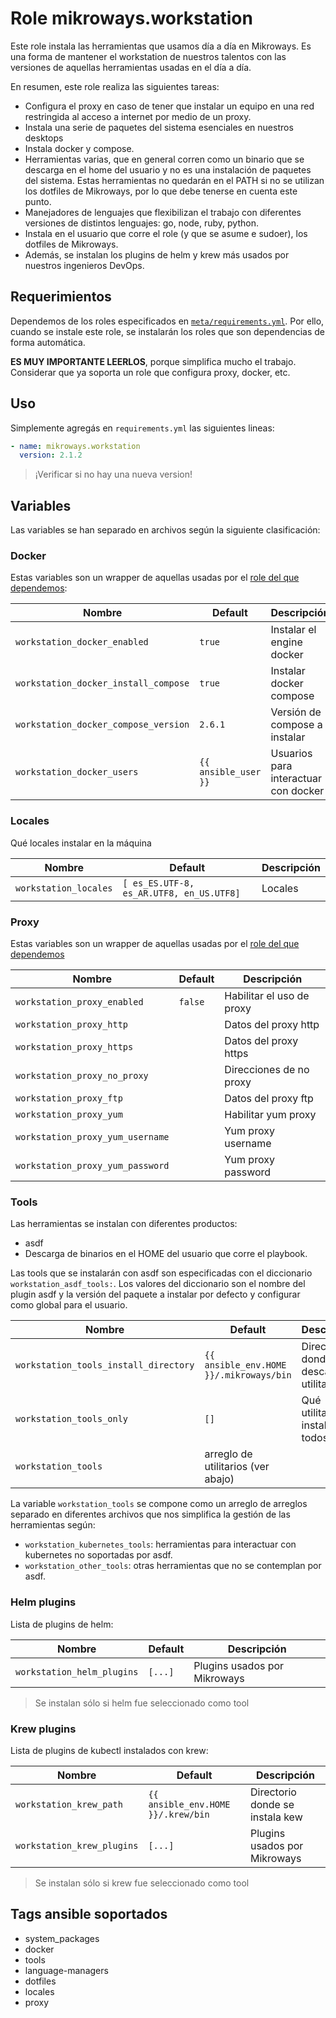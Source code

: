 # Role mikroways.workstation

Este role instala las herramientas que usamos día a día en Mikroways. Es una
forma de mantener el workstation de nuestros talentos con las versiones de
aquellas herramientas usadas en el día a día.

En resumen, este role realiza las siguientes tareas:

* Configura el proxy en caso de tener que instalar un equipo en una red
  restringida al acceso a internet por medio de un proxy.
* Instala una serie de paquetes del sistema esenciales en nuestros desktops
* Instala docker y compose.
* Herramientas varias, que en general corren como un binario que se descarga en
  el home del usuario y no es una instalación de paquetes del sistema. Estas
  herramientas no quedarán en el PATH si no se utilizan los dotfiles de
  Mikroways, por lo que debe tenerse en cuenta este punto.
* Manejadores de lenguajes que flexibilizan el trabajo con diferentes versiones
  de distintos lenguajes: go, node, ruby, python.
* Instala en el usuario que corre el role (y que se asume e sudoer), los
  dotfiles de Mikroways.
* Además, se instalan los plugins de helm y krew más usados por nuestros
  ingenieros DevOps.

## Requerimientos

Dependemos de los roles especificados en [`meta/requirements.yml`](meta/requirements.yml).
Por ello, cuando se instale este role, se instalarán los roles que son
dependencias de forma automática.

**ES MUY IMPORTANTE LEERLOS**, porque simplifica mucho el trabajo. Considerar
que ya soporta un role que configura proxy, docker, etc.

## Uso

Simplemente agregás en `requirements.yml` las siguientes lineas:

```yaml
- name: mikroways.workstation
  version: 2.1.2
```

> ¡Verificar si no hay una nueva version!

## Variables

Las variables se han separado en archivos según la siguiente clasificación:

### Docker

Estas variables son un wrapper de aquellas usadas por el [role del que
dependemos](https://github.com/geerlingguy/ansible-role-docker):

| Nombre                               | Default              | Descripción                          |
| ------------------------------------ | -------------------- | ------------------------------------ |
| `workstation_docker_enabled`         | `true`               | Instalar el engine docker            |
| `workstation_docker_install_compose` | `true`               | Instalar docker compose              |
| `workstation_docker_compose_version` | `2.6.1`              | Versión de compose a instalar        |
| `workstation_docker_users`           | `{{ ansible_user }}` | Usuarios para interactuar con docker |

### Locales

Qué locales instalar en la máquina


| Nombre                               | Default                           | Descripción |
| ------------------------------------ | --------------------------------- | ----------- |
| `workstation_locales`         | `[ es_ES.UTF-8, es_AR.UTF8, en_US.UTF8]` | Locales     |

### Proxy


Estas variables son un wrapper de aquellas usadas por el [role del que
dependemos](https://github.com/ruzickap/ansible-role-proxy_settings/)

| Nombre                           | Default | Descripción               |
| ----------------------------     | ------- | ------------------------- |
| `workstation_proxy_enabled`      | `false` | Habilitar el uso de proxy |
| `workstation_proxy_http`         |         | Datos del proxy http      |
| `workstation_proxy_https`        |         | Datos del proxy https     |
| `workstation_proxy_no_proxy`     |         | Direcciones de no proxy   |
| `workstation_proxy_ftp`          |         | Datos del proxy ftp       |
| `workstation_proxy_yum`          |         | Habilitar yum proxy       |
| `workstation_proxy_yum_username` |         | Yum proxy username        |
| `workstation_proxy_yum_password` |         | Yum proxy password        |

### Tools

Las herramientas se instalan con diferentes productos:

* asdf
* Descarga de binarios en el HOME del usuario que corre el playbook.

Las tools que se instalarán con asdf son especificadas con el diccionario
`workstation_asdf_tools:`. Los valores del diccionario son el nombre del plugin
asdf y la versión del paquete a instalar por defecto y configurar como global
para el usuario.


| Nombre                                | Default                                 | Descripción                            |
| ------------------------------------- | --------------------------------------- | -------------------------------------- |
| `workstation_tools_install_directory` | `{{ ansible_env.HOME }}/.mikroways/bin` | Directorio donde descargar utilitarios |
| `workstation_tools_only`              | `[]`                                    | Qué utilitatios instalar de todos      |
| `workstation_tools`                   | arreglo de utilitarios (ver abajo)      |                                        |}

La variable `workstation_tools` se compone como un arreglo de arreglos separado
en diferentes archivos que nos simplifica la gestión de las herramientas según:

* `workstation_kubernetes_tools`: herramientas para interactuar con kubernetes
  no soportadas por asdf.
* `workstation_other_tools`: otras herramientas que no se contemplan por asdf.

### Helm plugins

Lista de plugins de helm:

| Nombre                     | Default | Descripción                  |
| -------------------------- | ------- | ---------------------------- |
| `workstation_helm_plugins` | `[...]` | Plugins usados por Mikroways |

> Se instalan sólo si helm fue seleccionado como tool

### Krew plugins

Lista de plugins de kubectl instalados con krew:

| Nombre                     | Default | Descripción                  |
| -------------------------- | ------------------------------- | ------------------------------- |
| `workstation_krew_path` | `{{ ansible_env.HOME }}/.krew/bin` | Directorio donde se instala kew |
| `workstation_krew_plugins` | `[...]`                         | Plugins usados por Mikroways    |

> Se instalan sólo si krew fue seleccionado como tool


## Tags ansible soportados

* system_packages
* docker
* tools
* language-managers
* dotfiles
* locales
* proxy
